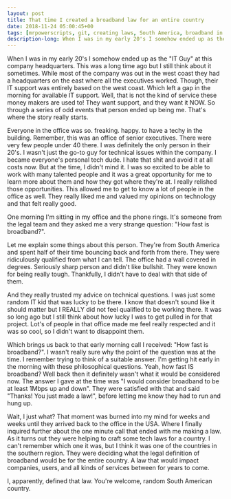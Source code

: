 ```yaml
---
layout: post
title: That time I created a broadband law for an entire country
date: 2018-11-24 05:00:45+00
tags: [mrpowerscripts, git, creating laws, South America, broadband in South America, South American tech laws]
description-long: When I was in my early 20's I somehow ended up as the "IT Guy" at this company headquarters. This was a long time ago but I still think about it sometimes. While most of the company was out in the west coast they had a headquarters on the east where all the executives worked. Though, their IT support was entirely based on the west coast. Which left a gap in the morning for available IT support. Well, that is not the kind of service these money makers are used to! They want support, and they want it NOW. So through a series of odd events that person ended up being me. That's where the story really starts.
---
```


When I was in my early 20's I somehow ended up as the "IT Guy" at this company headquarters. This was a long time ago but I still think about it sometimes. While most of the company was out in the west coast they had a headquarters on the east where all the executives worked. Though, their IT support was entirely based on the west coast. Which left a gap in the morning for available IT support. Well, that is not the kind of service these money makers are used to! They want support, and they want it NOW. So through a series of odd events that person ended up being me. That's where the story really starts.

Everyone in the office was so. freaking. happy. to have a techy in the building. Remember, this was an office of senior executives. There were very few people under 40 there. I was definitely the only person in their 20's. I wasn't just the go-to guy for technical issues within the company. I became everyone's personal tech dude. I hate that shit and avoid it at all costs now. But at the time, I didn't mind it. I was so excited to be able to work with many talented people and it was a great opportunity for me to learn more about them and how they got where they're at. I really relished those opportunities. This allowed me to get to know a lot of people in the office as well. They really liked me and valued my opinions on technology and that felt really good. 

One morning I'm sitting in my office and the phone rings. It's someone from the legal team and they asked me a very strange question: "How fast is broadband?". 

Let me explain some things about this person. They're from South America and spent half of their time bouncing back and forth from there. They were ridiculously qualified from what I can tell. The office had a wall covered in degrees. Seriously sharp person and didn't like bullshit. They were known for being really tough. Thankfully, I didn't have to deal with that side of them.

And they really trusted my advice on technical questions. I was just some random IT kid that was lucky to be there. I know that doesn't sound like it should matter but I REALLY did not feel qualified to be working there. It was so long ago but I still think about how lucky I was to get pulled in for that project. Lot's of people in that office made me feel really respected and it was so cool, so I didn't want to disappoint them. 

Which brings us back to that early morning call I received: "How fast is broadband?".  I wasn't really sure why the point of the question was at the time. I remember trying to think of a suitable answer. I'm getting hit early in the morning with these philosophical questions. Yeah, how fast IS broadband? Well back then it definitely wasn't what it would be considered now. The answer I gave at the time was "I would consider broadband to be at least 1Mbps up and down". They were satisfied with that and said "Thanks! You just made a law!", before letting me know they had to run and hung up. 

Wait, I just what? That moment was burned into my mind for weeks and weeks until they arrived back to the office in the USA. Where I finally inquired further about the one minute call that ended with me making a law. As it turns out they were helping to craft some tech laws for a country. I can't remember which one it was, but I think it was one of the countries in the southern region. They were deciding what the legal definition of broadband would be for the entire country. A law that would impact companies, users, and all kinds of services between for years to come.

I, apparently, defined that law. You're welcome, random South American country.